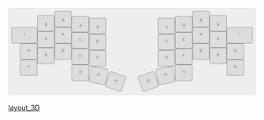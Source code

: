 ![layout](/Photo/layout.png)

[layout_3D](https://github.com/gaexpa1/kb_keycaps_chicago_stenographer_layout_stl/blob/main/layout.stl)

